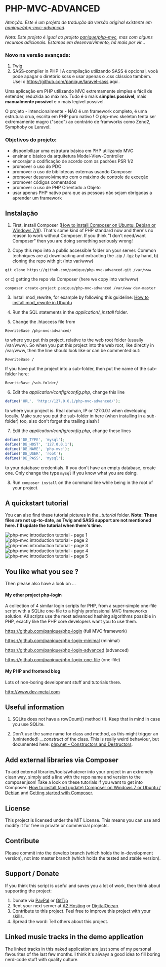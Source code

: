 # PHP-MVC-ADVANCED

*Atenção: Este é um projeto de tradução da versão original existente em [panique/php-mvc-advanced](https://github.com/panique/php-mvc-advanced).*

*Nota: Este projeto é igual ao projeto [panique/php-mvc](https://github.com/panique/php-mvc), mas com alguns recursos adicionais.*
*Estamos em desenvolvimento, há mais por vir...*

### Novo na versão avançada:

1. Twig
2. SASS-compiler in PHP ! A compilação utilizando SASS é opcional, você pode apagar o diretório scss e usar apenas o .css clássico também.
   Usei o https://github.com/panique/laravel-sass aqui.

Uma aplicação em PHP utilizando MVC extremamente simples e fácil de entender, reduzida ao máximo.
Tudo é o mais **simples possível**, mais **manualmente possível** e o mais legível possível.

O projeto - intencionalmente - NÃO é um framework completo, é uma estrutura crua, escrita em
PHP puro nativo ! O php-mvc skeleton tenta ser extremamente magro ("seco") ao contrário de framworks
como Zend2, Symphoby ou Laravel.

### Objetivos do projeto:

- disponibilizar uma estrutura básica em PHP utilizando MVC
- ensinar o básico da arquitetura Model-View-Controller
- encorajar a codificação de acordo com os padrões PSR 1/2
- promover o uso do PDO
- promover o uso de bibliotecas externas usando Composer
- promover desenvolvimento com o máximo de controle de exceção
- promover códigos comentados
- promover o uso de PHP Orientado a Objeto
- usar apenas PHP nativo para que as pessoas não sejam obrigadas a aprender um framework

## Instalação

1. First, install Composer ([How to install Composer on Ubuntu, Debian or Windows 7/8](http://www.dev-metal.com/install-update-composer-windows-7-ubuntu-debian-centos/)).
That's some kind of PHP standard now and there's no reason to work without Composer. If you think "I don't need/want
Composer" then you are doing something seriously wrong!

2. Copy this repo into a public accessible folder on your server.
Common techniques are a) downloading and extracting the .zip / .tgz by hand, b) cloning the repo with git (into var/www)

```
git clone https://github.com/panique/php-mvc-advanced.git /var/www
```

or c) getting the repo via Composer (here we copy into var/www)

```
composer create-project panique/php-mvc-advanced /var/www dev-master
```

3. Install mod_rewrite, for example by following this guideline:
[How to install mod_rewrite in Ubuntu](http://www.dev-metal.com/enable-mod_rewrite-ubuntu-12-04-lts/)

4. Run the SQL statements in the *application/_install* folder.

5. Change the .htaccess file from
```
RewriteBase /php-mvc-advanced/
```
to where you put this project, relative to the web root folder (usually /var/www). So when you put this project into
the web root, like directly in /var/www, then the line should look like or can be commented out:
```
RewriteBase /
```
If you have put the project into a sub-folder, then put the name of the sub-folder here:
```
RewriteBase /sub-folder/
```

6. Edit the *application/config/config.php*, change this line
```php
define('URL', 'http://127.0.0.1/php-mvc-advanced/');
```
to where your project is. Real domain, IP or 127.0.0.1 when developing locally. Make sure you put the sub-folder
in here (when installing in a sub-folder) too, also don't forget the trailing slash !

7. Edit the *application/config/config.php*, change these lines
```php
define('DB_TYPE', 'mysql');
define('DB_HOST', '127.0.0.1');
define('DB_NAME', 'php-mvc');
define('DB_USER', 'root');
define('DB_PASS', 'mysql');
```
to your database credentials. If you don't have an empty database, create one. Only change the type `mysql` if you
know what you are doing.

8. Run `composer install` on the command line while being in the root of your project.

## A quickstart tutorial

You can also find these tutorial pictures in the *_tutorial* folder.
**Note:** **These files are not up-to-date, as Twig and SASS support are not mentioned here. I'll update the tutorial
when there's time.**

![php-mvc introduction tutorial - page 1](_tutorial/tutorial-part-01.png)
![php-mvc introduction tutorial - page 2](_tutorial/tutorial-part-02.png)
![php-mvc introduction tutorial - page 3](_tutorial/tutorial-part-03.png)
![php-mvc introduction tutorial - page 4](_tutorial/tutorial-part-04.png)
![php-mvc introduction tutorial - page 5](_tutorial/tutorial-part-05.png)

## You like what you see ?

Then please also have a look on ...

#### My other project php-login

A collection of 4 similar login scripts for PHP, from a super-simple one-file
script with a SQLite one-file to a highly professional MVC frameworks solution. All scripts use the most advanced
hashing algorithms possible in PHP, exactly like the PHP core developers want you to use them.

https://github.com/panique/php-login (full MVC framework)

https://github.com/panique/php-login-minimal (minimal)

https://github.com/panique/php-login-advanced (advanced)

https://github.com/panique/php-login-one-file (one-file)

#### My PHP and frontend blog

Lots of non-boring development stuff and tutorials there.

http://www.dev-metal.com

## Useful information

1. SQLite does not have a rowCount() method (!). Keep that in mind in case you use SQLite.

2. Don't use the same name for class and method, as this might trigger an (unintended) *__construct* of the class.
   This is really weird behaviour, but documented here: [php.net - Constructors and Destructors](http://php.net/manual/en/language.oop5.decon.php).

## Add external libraries via Composer

To add external libraries/tools/whatever into your project in an extremely clean way, simply add a line with the
repo name and version to the composer.json! Take a look on these tutorials if you want to get into Composer:
[How to install (and update) Composer on Windows 7 or Ubuntu / Debian](http://www.dev-metal.com/install-update-composer-windows-7-ubuntu-debian-centos/)
and [Getting started with Composer](http://www.dev-metal.com/getting-started-composer/).

## License

This project is licensed under the MIT License.
This means you can use and modify it for free in private or commercial projects.

## Contribute

Please commit into the develop branch (which holds the in-development version), not into master branch
(which holds the tested and stable version).

## Support / Donate

If you think this script is useful and saves you a lot of work, then think about supporting the project:

1. Donate via [PayPal](https://www.paypal.com/cgi-bin/webscr?cmd=_s-xclick&hosted_button_id=P5YLUK4MW3LDG) or [GitTip](https://www.gittip.com/Panique/)
2. Rent your next server at [A2 Hosting](http://www.a2hosting.com/4471.html) or [DigitalOcean](https://www.digitalocean.com/?refcode=40d978532a20).
3. Contribute to this project. Feel free to improve this project with your skills.
4. Spread the word: Tell others about this project.

## Linked music tracks in the demo application

The linked tracks in this naked application are just some of my personal favourites of the last few months.
I think it's always a good idea to fill boring nerd-code stuff with quality culture.
